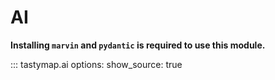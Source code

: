 # AI

**Installing `marvin` and `pydantic` is required to use this module.**

::: tastymap.ai
    options:
      show_source: true
